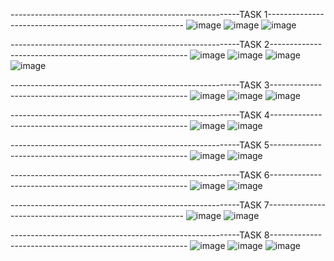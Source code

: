 ---------------------------------------------------------TASK 1---------------------------------------------------------
![image](https://user-images.githubusercontent.com/98633267/192309011-15515daa-e658-4754-b2e4-7c3acb3fe76c.png)
![image](https://user-images.githubusercontent.com/98633267/192309231-4e7e72fc-4172-4613-b818-00b3bf8cb25a.png)
![image](https://user-images.githubusercontent.com/98633267/192309135-5cdc66ee-b811-4088-8807-d15ad44ed4f1.png)



---------------------------------------------------------TASK 2---------------------------------------------------------
![image](https://user-images.githubusercontent.com/98633267/192309852-0c81ac6c-1ab1-4dcf-8824-493d20992230.png)
![image](https://user-images.githubusercontent.com/98633267/192309907-9d06822a-40f6-4397-b4fa-6729ede7bb24.png)
![image](https://user-images.githubusercontent.com/98633267/192310052-41e6f7bb-4428-4b1c-893f-8eb8264da25c.png)
![image](https://user-images.githubusercontent.com/98633267/192309992-69453c45-d142-4554-b4b1-b3fa57f579cf.png)



---------------------------------------------------------TASK 3---------------------------------------------------------
![image](https://user-images.githubusercontent.com/98633267/192310289-22ceaa83-9eb9-4859-a802-6abecb652eb4.png)
![image](https://user-images.githubusercontent.com/98633267/192310703-de047462-d289-4b35-b75e-4950b5a299c9.png)
![image](https://user-images.githubusercontent.com/98633267/192310819-275e9954-a30d-4235-bfee-da56d43d5cb9.png)



---------------------------------------------------------TASK 4---------------------------------------------------------
![image](https://user-images.githubusercontent.com/98633267/192311369-c343a4c9-1c5a-4555-8f0f-92580b222477.png)
![image](https://user-images.githubusercontent.com/98633267/192311444-361c175c-7847-40f2-b11b-a7027db41712.png)



---------------------------------------------------------TASK 5---------------------------------------------------------
![image](https://user-images.githubusercontent.com/98633267/192311853-4de5ba7d-1f7c-4d7f-af1f-2f31f77e4254.png)
![image](https://user-images.githubusercontent.com/98633267/192311884-23b13244-bcfe-4162-9220-72b73d755521.png)



---------------------------------------------------------TASK 6---------------------------------------------------------
![image](https://user-images.githubusercontent.com/98633267/192311942-90f9feed-64d6-4d39-8b13-6ab2e1a9f34f.png)
![image](https://user-images.githubusercontent.com/98633267/192311990-faa7a11f-a9be-4031-8b67-a235a17a6308.png)



---------------------------------------------------------TASK 7---------------------------------------------------------
![image](https://user-images.githubusercontent.com/98633267/192312084-855cf5a4-86d4-4993-a789-99a48f7dad51.png)
![image](https://user-images.githubusercontent.com/98633267/192312440-ed1998ea-fff4-4724-9be6-ae60d257e31b.png)



---------------------------------------------------------TASK 8---------------------------------------------------------
![image](https://user-images.githubusercontent.com/98633267/192312818-ece2cd44-4ed2-4f43-9197-e1db616634a0.png)
![image](https://user-images.githubusercontent.com/98633267/192312725-07f4022e-909d-4e1b-a7cd-73bcdc175f25.png)
![image](https://user-images.githubusercontent.com/98633267/192312937-4d282f1e-3bf8-464b-822a-45c40ee35865.png)



